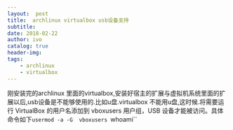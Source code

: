 ```yaml
---
layout:  post
title:  archlinux virtualbox usb设备支持
subtitle: 
date: 2018-02-22
author: ivo
catalog: true
header-img:
tags:
    - archlinux
    - virtualbox
---
```

刚安装完的archlinux 里面的virtualbox,安装好宿主的扩展与虚拟机系统里面的扩展以后,usb设备是不能够使用的.比如u盘.virtualbox 不能用u盘,这时候.将需要运行 VirtualBox 的用户名添加到 vboxusers 用户组，USB 设备才能被访问。具体命令如下`usermod -a -G  vboxusers `whoami``
